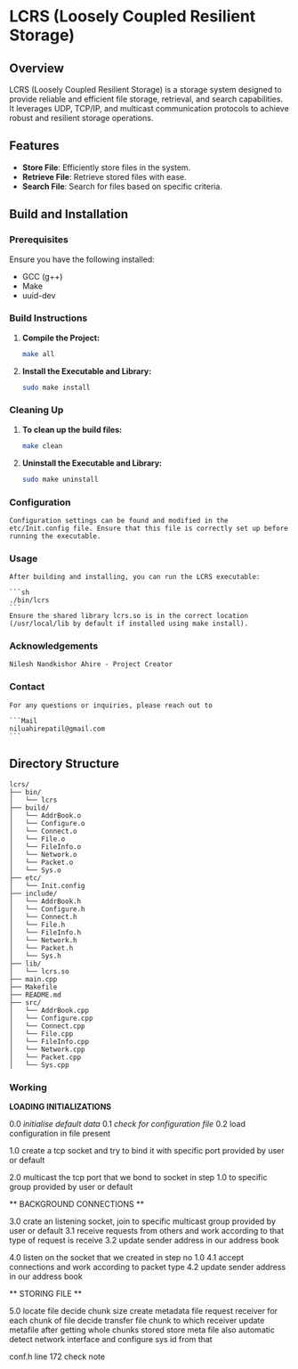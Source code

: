 # LCRS (Loosely Coupled Resilient Storage)

## Overview

LCRS (Loosely Coupled Resilient Storage) is a storage system designed to provide reliable and efficient file storage, retrieval, and search capabilities. It leverages UDP, TCP/IP, and multicast communication protocols to achieve robust and resilient storage operations.

## Features

- **Store File**: Efficiently store files in the system.
- **Retrieve File**: Retrieve stored files with ease.
- **Search File**: Search for files based on specific criteria.

## Build and Installation

### Prerequisites

Ensure you have the following installed:

- GCC (g++)
- Make
- uuid-dev

### Build Instructions

1. **Compile the Project:**

    ```sh
    make all
    ```

2. **Install the Executable and Library:**

    ```sh
    sudo make install
    ```

### Cleaning Up

1. **To clean up the build files:**

	```sh
	make clean
	```
2. **Uninstall the Executable and Library:**

    ```sh
    sudo make uninstall
    ```

### Configuration

	Configuration settings can be found and modified in the etc/Init.config file. Ensure that this file is correctly set up before running the executable.

### Usage

	After building and installing, you can run the LCRS executable:
	
	```sh
	./bin/lcrs
	```
	Ensure the shared library lcrs.so is in the correct location (/usr/local/lib by default if installed using make install).

### Acknowledgements
	Nilesh Nandkishor Ahire - Project Creator

### Contact
	For any questions or inquiries, please reach out to 

	```Mail
	niluahirepatil@gmail.com
	```
## Directory Structure
```
lcrs/
├── bin/
│   └── lcrs
├── build/
│   └── AddrBook.o
│   └── Configure.o
│   └── Connect.o
│   └── File.o
│   └── FileInfo.o
│   └── Network.o
│   └── Packet.o
│   └── Sys.o
├── etc/
│   └── Init.config
├── include/
│   └── AddrBook.h
│   └── Configure.h
│   └── Connect.h
│   └── File.h
│   └── FileInfo.h
│   └── Network.h
│   └── Packet.h
│   └── Sys.h
├── lib/
│   └── lcrs.so
├── main.cpp
├── Makefile
├── README.md
├── src/
│   └── AddrBook.cpp
│   └── Configure.cpp
│   └── Connect.cpp
│   └── File.cpp
│   └── FileInfo.cpp
│   └── Network.cpp
│   └── Packet.cpp
│   └── Sys.cpp
```

### Working

**LOADING INITIALIZATIONS**

0.0	*initialise default data*
0.1	*check for configuration file*
0.2	load configuration in file present

1.0	create a tcp socket and try to bind it with
	specific port provided by user or default 

2.0	multicast the tcp port that we bond to socket 
	in step 1.0 to specific group provided by user
	or default

** BACKGROUND CONNECTIONS **

3.0	crate an listening socket, join to specific 
	multicast group provided by user or default
3.1	receive requests from others and work according 
	to that type of request is receive
3.2	update sender address in our address book

4.0	listen on the socket that we created in step no 1.0
4.1	accept connections and work according to packet type
4.2	update sender address in our address book

** STORING FILE **

5.0 	locate file
	decide chunk size
	create metadata file
	request receiver for each chunk of file
	decide transfer file chunk to which receiver
	update metafile
	after getting whole chunks stored store meta file also
	automatic detect network interface and configure sys id from that
	
conf.h line 172 check note

